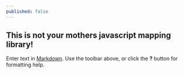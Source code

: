 ```yaml
---
published: false
---
```

## This is not your mothers javascript mapping library!

Enter text in [Markdown](http://daringfireball.net/projects/markdown/). Use the toolbar above, or click the **?** button for formatting help.
